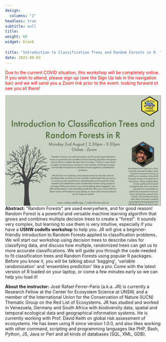 ```yaml
---
design:
  columns: "1"
headless: true
subtitle: null
title: 
weight: 60
widget: blank

title: "Introduction to Classification Trees and Random Forests in R  "
date: 2021-08-03
---
```

<span style="color: red;"> Due to the current COVID situation, this workshop will be completely online. If you wish to attend, please sign up (see the Sign Up tab in the navigation bar) and we will send you a Zoom link prior to the event. looking forward ot see you all there!</span>

<img src="random_forest.png" width=2000 style = "margin-left: 0px; margin-right: 0px; float:right;" >


**Abstract:**
"Random Forests" are used everywhere, and for good reason! Random Forest is a powerful and versatile machine learning algorithm that grows and combines multiple decision trees to create a "forest". It sounds very complex, but learning to use them is very intuitive, especially if you have a **USNW codeRs workshop** to help you. JR will give a beginner-friendly introduction to Random Forests applied to classification problems. 
  
We will start our workshop using decision trees to describe rules for classifying data, and discuss how multiple, randomized trees can get us to more accurate classifications. We will guide you through the code needed to fit classification trees and Random Forests using popular R packages. Before you know it, you will be talking about 'bagging', 'variable randomization' and 'ensembles prediction' like a pro. Come with the latest version of R loaded on your laptop, or come a few minutes early so we can help you load it! 


**About the instructor:** 
José Rafael Ferrer-Paris (a.k.a. JR) is currently a Research Fellow at the Center for Ecosystem Science at UNSW, and a member of the International Union for the Conservation of Nature (IUCN) Thematic Group on the Red List of Ecosystems. JR has studied and worked in Venezuela, Germany and South Africa with biodiversity data, spatial and temporal ecological data and geographical information systems. He is currently working with Prof. David Keith on global risk assessment of ecosystems. He has been using R since version 1.0.0, and also likes working with other command, scripting and programming languages like PHP, Bash, Python, JS, Java or Perl and all kinds of databases (SQL, XML, GDB). 
